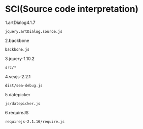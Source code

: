 SCI(Source code interpretation)
===

1.artDialog4.1.7
<pre><code>jquery.artDialog.source.js</code></pre>

2.backbone
<pre><code>backbone.js</code></pre>

3.jquery-1.10.2
<pre><code>src/*</code></pre>

4.seajs-2.2.1
<pre><code>dist/sea-debug.js</code></pre>

5.datepicker
<pre><code>js/datepicker.js</code></pre>

6.requireJS
<pre><code>requirejs-2.1.16/require.js</code></pre>
